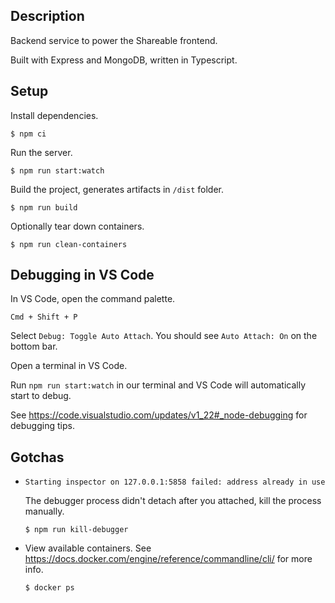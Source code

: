 ## Description

Backend service to power the Shareable frontend.

Built with Express and MongoDB, written in Typescript.

## Setup

Install dependencies.

`$ npm ci`

Run the server.

`$ npm run start:watch`

Build the project, generates artifacts in `/dist` folder.

`$ npm run build`

Optionally tear down containers.

`$ npm run clean-containers`

## Debugging in VS Code

In VS Code, open the command palette.

`Cmd + Shift + P`

Select `Debug: Toggle Auto Attach`. You should see `Auto Attach: On` on the bottom bar.

Open a terminal in VS Code.

Run `npm run start:watch` in our terminal and VS Code will automatically start to debug.

See https://code.visualstudio.com/updates/v1_22#_node-debugging for debugging tips.

## Gotchas

- `Starting inspector on 127.0.0.1:5858 failed: address already in use`

  The debugger process didn't detach after you attached, kill the process manually.

  `$ npm run kill-debugger`

- View available containers. See https://docs.docker.com/engine/reference/commandline/cli/ for more info.

  `$ docker ps`
